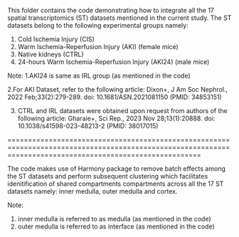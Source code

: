 This folder contains the code demonstrating how to integrate all the 17 spatial transcriptomics (ST) datasets mentioned in the current study.
The ST datasets belong to the following experimental groups namely:
1. Cold Ischemia Injury (CIS)
2. Warm Ischemia-Reperfusion Injury (AKI) (female mice)
3. Native kidneys (CTRL)
4. 24-hours Warm Ischemia-Reperfusion Injury (AKI24) (male mice)


Note: 
1.AKI24 is same as IRL group (as mentioned in the code)

2.For AKI Dataset, refer to the following article:
Dixon+, J Am Soc Nephrol., 2022 Feb;33(2):279-289.  doi: 10.1681/ASN.2021081150 (PMID: 34853151)

3. CTRL and IRL datasets were obtained upon request from authors of the following article:
Gharaie+, Sci Rep., 2023 Nov 28;13(1):20888.  doi: 10.1038/s41598-023-48213-2 (PMID: 38017015)

===========================================================================================================================================================

The code makes use of Harmony package to remove batch effects among the ST datasets and perform subsequent clustering which facilitates idenitification
of shared compartments compartments across all the 17 ST datasets namely: inner medulla, outer medulla and cortex.

Note: 
1. inner medulla is referred to as medulla (as mentioned in the code)
2. outer medulla is referred to as interface (as mentioned in the code)
